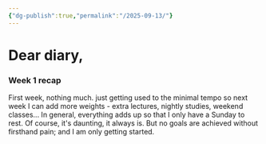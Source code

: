 ```yaml
---
{"dg-publish":true,"permalink":"/2025-09-13/"}
---
```


# Dear diary,
### Week 1 recap
First week, nothing much. just getting used to the minimal tempo so next week I can add more weights - extra lectures, nightly studies, weekend classes...
In general, everything adds up so that I only have a Sunday to rest.
Of course, it's daunting, it always is.
But no goals are achieved without firsthand pain; and I am only getting started.